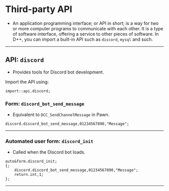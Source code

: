 # Third-party API
- An application programming interface; or API in short; is a way for two or more computer programs to communicate with each other. It is a type of software interface, offering a service to other pieces of software. In D++, you can import a built-in API such as `discord`, `mysql` and such.

---------------------------------------------------------------------------------------------------------

## API: `discord`
- Provides tools for Discord bot development.

Import the API using:
```pawn
import::api.discord;
```

### Form: `discord_bot_send_message`
- Equivalent to `DCC_SendChannelMessage` in Pawn.
```pawn
discord.discord_bot_send_message,01234567890,"Message";
```

---------------------------------------------------------------------------------------------------------

### Automated user form: `discord_init`

- Called when the Discord bot loads.

```pawn
auto&form.discord_init;
{;
	discord.discord_bot_send_message,01234567890,"Message";
	return.int,1;
};
```


---------------------------------------------------------------------------------------------------------